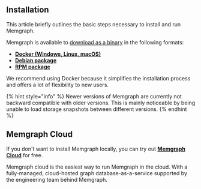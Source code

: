 ## Installation

This article briefly outlines the basic steps necessary to install and run Memgraph.

Memgraph is available to [download as a binary](https://memgraph.com/download/) in the following formats:
  * **[Docker (Windows, Linux, macOS)](./docker-installation.md)**
  * **[Debian package](./debian-installation.md)**
  * **[RPM package](./rpm-installation.md)**

We recommend using Docker because it simplifies the installation process and offers a lot of flexibility to new users.

{% hint style="info" %}
Newer versions of Memgraph are currently not backward compatible with older versions. This is mainly noticeable by being unable to load storage snapshots between different versions.
{% endhint %}

## Memgraph Cloud

If you don't want to install Memgraph locally, you can try out **[Memgraph Cloud](https://memgraph.com/product/cloud)** for free. 

Memgraph cloud is the easiest way to run Memgraph in the cloud. With a fully-managed, cloud-hosted graph database-as-a-service supported by the engineering team behind Memgraph.